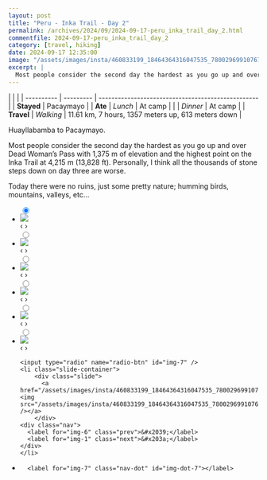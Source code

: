 ```yaml
---
layout: post
title: "Peru - Inka Trail - Day 2"
permalink: /archives/2024/09/2024-09-17-peru_inka_trail_day_2.html
commentfile: 2024-09-17-peru_inka_trail_day_2
category: [travel, hiking]
date: 2024-09-17 12:35:00
image: "/assets/images/insta/460833199_18464364316047535_7800296991076791219_n_18015230249567216.jpg"
excerpt: |
  Most people consider the second day the hardest as you go up and over Dead Woman’s Pass with 1,375 m of elevation and the highest point on the Inka Trail at 4,215 m (13,828 ft).
---
```


|            |           |
| ---------- | --------- | -------------------------------------------------- |
| **Stayed** | Pacaymayo |
| **Ate**    | _Lunch_   | At camp                                            |
|            | _Dinner_  | At camp                                            |
| **Travel** | _Walking_ | 11.61 km, 7 hours, 1357 meters up, 613 meters down |

Huayllabamba to Pacaymayo.

Most people consider the second day the hardest as you go up and over Dead Woman’s Pass with 1,375 m of elevation and the highest point on the Inka Trail at 4,215 m (13,828 ft). Personally, I think all the thousands of stone steps down on day three are worse.

Today there were no ruins, just some pretty nature; humming birds, mountains, valleys, etc...

<ul class="slides">
    <input type="radio" name="radio-btn" id="img-1" checked="checked" />
    <li class="slide-container">
        <div class="slide">
          <a href="/assets/images/insta/460882987_18464364325047535_1878964632998067381_n_17866574184144335.jpg"><img src="/assets/images/insta/460882987_18464364325047535_1878964632998067381_n_17866574184144335.jpg" /></a>
        </div>
    <div class="nav">
      <label for="img-7" class="prev">&#x2039;</label>
      <label for="img-2" class="next">&#x203a;</label>
    </div>
    </li>
        <input type="radio" name="radio-btn" id="img-2"  />
    <li class="slide-container">
        <div class="slide">
          <a href="/assets/images/insta/460821269_18464364340047535_7631314727415540005_n_17977660868753770.jpg"><img src="/assets/images/insta/460821269_18464364340047535_7631314727415540005_n_17977660868753770.jpg" /></a>
        </div>
    <div class="nav">
      <label for="img-1" class="prev">&#x2039;</label>
      <label for="img-3" class="next">&#x203a;</label>
    </div>
    </li>
        <input type="radio" name="radio-btn" id="img-3"  />
    <li class="slide-container">
        <div class="slide">
          <a href="/assets/images/insta/460650434_18464364349047535_4641706380651071784_n_18279728623211983.jpg"><img src="/assets/images/insta/460650434_18464364349047535_4641706380651071784_n_18279728623211983.jpg" /></a>
        </div>
    <div class="nav">
      <label for="img-2" class="prev">&#x2039;</label>
      <label for="img-4" class="next">&#x203a;</label>
    </div>
    </li>
        <input type="radio" name="radio-btn" id="img-4"  />
    <li class="slide-container">
        <div class="slide">
          <a href="/assets/images/insta/460937589_18464364358047535_2994068808652288417_n_18092301964474725.jpg"><img src="/assets/images/insta/460937589_18464364358047535_2994068808652288417_n_18092301964474725.jpg" /></a>
        </div>
    <div class="nav">
      <label for="img-3" class="prev">&#x2039;</label>
      <label for="img-5" class="next">&#x203a;</label>
    </div>
    </li>
        <input type="radio" name="radio-btn" id="img-5"  />
    <li class="slide-container">
        <div class="slide">
          <a href="/assets/images/insta/460723194_18464364367047535_4552023131458207652_n_18014457992540762.jpg"><img src="/assets/images/insta/460723194_18464364367047535_4552023131458207652_n_18014457992540762.jpg" /></a>
        </div>
    <div class="nav">
      <label for="img-4" class="prev">&#x2039;</label>
      <label for="img-6" class="next">&#x203a;</label>
    </div>
    </li>
        <input type="radio" name="radio-btn" id="img-6"  />
    <li class="slide-container">
        <div class="slide">
          <a href="/assets/images/insta/460862483_18464364376047535_4940677825083375765_n_18019977029235377.jpg"><img src="/assets/images/insta/460862483_18464364376047535_4940677825083375765_n_18019977029235377.jpg" /></a>
        </div>
    <div class="nav">
      <label for="img-5" class="prev">&#x2039;</label>
      <label for="img-7" class="next">&#x203a;</label>
    </div>
    </li>
    
    <input type="radio" name="radio-btn" id="img-7" />
    <li class="slide-container">
        <div class="slide">
          <a href="/assets/images/insta/460833199_18464364316047535_7800296991076791219_n_18015230249567216.jpg"><img src="/assets/images/insta/460833199_18464364316047535_7800296991076791219_n_18015230249567216.jpg" /></a>
        </div>
    <div class="nav">
      <label for="img-6" class="prev">&#x2039;</label>
      <label for="img-1" class="next">&#x203a;</label>
    </div>
    </li>
			
<li class="nav-dots">
      <label for="img-1" class="nav-dot" id="img-dot-1"></label>
      <label for="img-2" class="nav-dot" id="img-dot-2"></label>
      <label for="img-3" class="nav-dot" id="img-dot-3"></label>
      <label for="img-4" class="nav-dot" id="img-dot-4"></label>
      <label for="img-5" class="nav-dot" id="img-dot-5"></label>
      <label for="img-6" class="nav-dot" id="img-dot-6"></label>

      <label for="img-7" class="nav-dot" id="img-dot-7"></label>

</li>
</ul>
